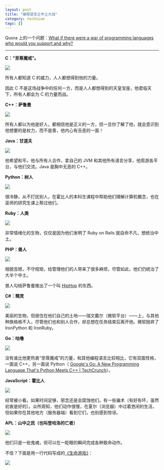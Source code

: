 ```yaml
---
layout: post
title: "编程语言之中土大战"
category: technium
tags: []
---
```



Quora 上的一个问题：[What if there were a war of programming languages who would you support and why?](http://www.quora.com/Programming-Languages/What-if-there-were-a-war-of-programming-languages-who-would-you-support-and-why)

---

**C：“至尊魔戒”。**


![](http://ww2.sinaimg.cn/large/a74ecc4cjw1e3n8dd5p5fj.jpg)


所有人都知道 C 的威力，人人都想得到他的力量。


因此 C 不是这场战争中的任何一方，而是人人都想得到的天皇宝座，他君临天下，所有人都会为 C 的力量而战。


**C++：萨鲁曼**


![](http://ww4.sinaimg.cn/large/a74eed94jw1e3n8dojvtij.jpg)


所有人都以为他是好人，都相信他是正义的一方，但一旦你了解了他，就会意识到他想要的是权力，而不是善，他内心有丑恶的一面！


**Java：甘道夫**

![](http://ww4.sinaimg.cn/large/a74e55b4jw1e3n8dx1gltj.jpg)


他希望和平。他与所有人合作，拿自己的 JVM 和其他所有语言分享，他周游各平台，与他们交流。Java 是胸中无恶的 C++。 


**Python：树人**

![](http://ww1.sinaimg.cn/large/bfadf3bejw1e3n8e4sw4qj.jpg)


很冷静，从不打扰别人，在霍比人的本科生课程中帮助他们理解计算机概念，也在巫师的研究生课上帮过他们。


**Ruby：人类**


![](http://ww2.sinaimg.cn/large/a74ecc4cjw1e3n8egkhpej.jpg)


非常情绪化的生物，仅仅是因为他们发明了 Ruby on Rails 就自命不凡，想统治中土。


**PHP：兽人**

![](http://ww3.sinaimg.cn/large/a74eed94jw1e3n8eyt4tcj.jpg)


相貌丑陋，不守规矩，给管理他们的人带来了很多麻烦，尽管如此，他们仍统治了大半个中土。


兽人勾结萨鲁曼推出了一个叫 [HipHop](http://en.wikipedia.org/wiki/HipHop_for_PHP) 的东西。


**C#：精灵**


![](http://ww2.sinaimg.cn/large/a74e55b4jw1e3n8fflvbgj.jpg)

美丽的生物，但居住在他们自己的土地——瑞文戴尔（微软平台）——上，与其他种族格格不入，尽管他们也和别人合作，却总想在任务结束后离开他。微软抛弃了 IronPython 和 IronRuby。


**Go：咕噜**

![](http://ww2.sinaimg.cn/large/bfadf3bejw1e3n8fqxh8kj.jpg)


没有谁比他更热衷“至尊魔戒”的力量，和其他编程语言比较相比，它有双面性格，一面说 C++，另一面说 Python（ [Google's Go: A New Programming Language That's Python Meets C++ | TechCrunch](http://techcrunch.com/2009/11/10/google-go-language/)）。



**JavaScript：霍比人**


![](http://ww4.sinaimg.cn/large/a74ecc4cjw1e3n8g43txnj.jpg)


经常被小看。如果时间足够，邪念还是会腐蚀他们。有一些骗术（有好有坏，虽然初衷是好的）。众所周知，他们动作很慢，在夏尔（浏览器）中过着悠闲的生活，但如果你在其他地方（服务器端）看到它们，也别感到惊讶。


**APL：山中之民（也叫登哈洛的亡者）**


![](http://ww3.sinaimg.cn/large/a74eed94jw1e3n8gs5oljj.jpg)


他们只是一些鬼魂，但可以在一眨眼的瞬间完成各种致命动作。


不信？下面是用一行代码写成的[《生命游戏》](http://en.wikipedia.org/wiki/Conway's_Game_of_Life)：


![](http://ww1.sinaimg.cn/large/bfadf3bejw1e3n8sjctu5g.gif)





